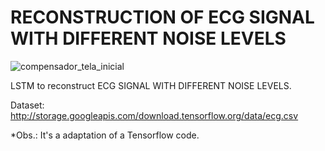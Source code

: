 # RECONSTRUCTION OF ECG SIGNAL WITH DIFFERENT NOISE LEVELS

![compensador_tela_inicial](https://github.com/wyctorfogos/RECONSTRUCTION-OF-ECG-SIGNAL-WITH-DIFFERENT-NOISE-LEVELS/blob/main/Signals%20(1).png)

LSTM to reconstruct ECG SIGNAL WITH DIFFERENT NOISE LEVELS.

Dataset: http://storage.googleapis.com/download.tensorflow.org/data/ecg.csv

*Obs.: It's a adaptation of a Tensorflow code.
